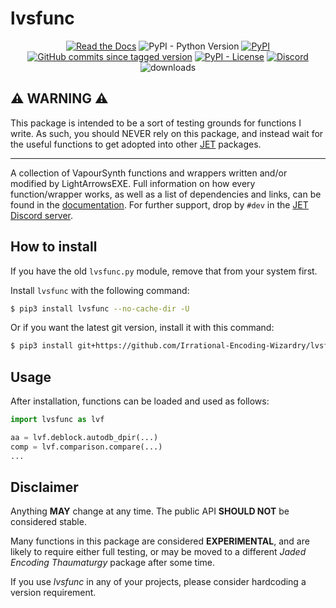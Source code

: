 # lvsfunc

<p align="center">
    <a href="https://lvsfunc.encode.moe"><img alt="Read the Docs" src="https://img.shields.io/readthedocs/lvsfunc"></a>
    <img alt="PyPI - Python Version" src="https://img.shields.io/pypi/pyversions/lvsfunc">
    <a href="https://pypi.org/project/lvsfunc/"><img alt="PyPI" src="https://img.shields.io/pypi/v/lvsfunc"></a>
    <a href="https://github.com/Irrational-Encoding-Wizardry/lvsfunc/commits/master"><img alt="GitHub commits since tagged version" src="https://img.shields.io/github/commits-since/Irrational-Encoding-Wizardry/lvsfunc/latest"></a>
    <a href="https://github.com/Irrational-Encoding-Wizardry/lvsfunc/blob/master/LICENSE"><img alt="PyPI - License" src="https://img.shields.io/pypi/l/lvsfunc"></a>
    <a href="https://discord.gg/XTpc6Fa9eB"><img alt="Discord" src="https://img.shields.io/discord/856381934052704266?label=discord"></a>
    <img alt="downloads" src="https://static.pepy.tech/personalized-badge/lvsfunc?period=total&units=international_system&left_color=grey&right_color=blue&left_text=downloads">
</p>

## ⚠️ **WARNING** ⚠️

This package is intended to be
a sort of testing grounds
for functions I write.
As such,
you should NEVER rely on this package,
and instead wait for the useful functions
to get adopted into other [JET](https://github.com/Jaded-Encoding-Thaumaturgy) packages.

----

A collection of VapourSynth functions and wrappers
written and/or modified by LightArrowsEXE.
Full information on how every function/wrapper works,
as well as a list of dependencies and links,
can be found in the [documentation](https://lvsfunc.encode.moe/en/latest/).
For further support,
drop by `#dev` in the [JET Discord server](https://discord.gg/XTpc6Fa9eB).

## How to install

If you have the old `lvsfunc.py` module,
remove that from your system first.

Install `lvsfunc` with the following command:

```sh
$ pip3 install lvsfunc --no-cache-dir -U
```

Or if you want the latest git version, install it with this command:

```sh
$ pip3 install git+https://github.com/Irrational-Encoding-Wizardry/lvsfunc.git --no-cache-dir -U
```

## Usage

After installation, functions can be loaded and used as follows:

```py
import lvsfunc as lvf

aa = lvf.deblock.autodb_dpir(...)
comp = lvf.comparison.compare(...)
...
```

## Disclaimer

Anything **MAY** change at any time.
The public API **SHOULD NOT** be considered stable.

Many functions in this package are considered **EXPERIMENTAL**,
and are likely to require either full testing,
or may be moved to a different _Jaded Encoding Thaumaturgy_ package after some time.

If you use _lvsfunc_ in any of your projects,
please consider hardcoding a version requirement.
